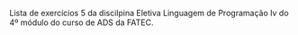 Lista de exercícios 5 da discilpina Eletiva Linguagem de Programação Iv do 4º módulo do curso de ADS da FATEC.
